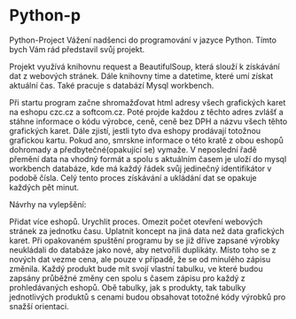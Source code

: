 # Python-p

Python-Project
Vážení nadšenci do programování v jazyce Python. Tímto bych Vám rád představil svůj projekt.

Projekt využívá knihovnu request a BeautifulSoup, která slouží k získávání dat z webových stránek. Dále knihovny time a datetime, které umí získat aktuální čas. Také pracuje s databází Mysql workbench.

Při startu program začne shromažďovat html adresy všech grafických karet na eshopu czc.cz a softcom.cz. Poté projde každou z těchto adres zvlášť a stáhne informace o kódu výrobce, ceně, ceně bez DPH a názvu všech těhto grafických karet. Dále zjistí, jestli tyto dva eshopy prodávají totožnou grafickou kartu. Pokud ano, smrskne informace o této kratě z obou eshopů dohromady a předbytečné(opakující se) vymaže. V neposlední řadě přemění data na vhodný formát a spolu s aktuálním časem je uloží do mysql workbench databáze, kde má každý řádek svůj jedinečný identifikátor v podobě čísla. Celý tento proces získávání a ukládání dat se opakuje každých pět minut.

Návrhy na vylepšění:

Přidat více eshopů. Urychlit proces. Omezit počet otevření webových stránek za jednotku času. Uplatnit koncept na jiná data než data grafických karet.
Při opakovaném spuštění programu by se již dříve zapsané výrobky neukládali do databáze jako nové, aby netvořili duplikáty. Místo toho se z nových dat vezme cena, ale pouze v případě, že se od minulého zápisu změnila. Každý produkt bude mít svojí vlastní tabulku, ve které budou zapsány průběžné změny cen spolu s časem zápisu pro každý z prohledávaných eshopů. Obě tabulky, jak s produkty, tak tabulky jednotlivých produktů s cenami budou obsahovat totožné kódy výrobků pro snažší orientaci.


